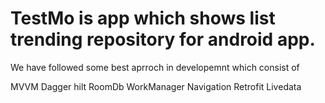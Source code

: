 # TestMo is app which shows list trending repository for android app.

We have followed some best aprroch in developemnt which consist of 

MVVM
Dagger hilt
RoomDb
WorkManager
Navigation
Retrofit
Livedata




